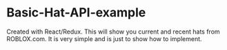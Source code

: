 # Basic-Hat-API-example
Created with React/Redux. This will show you current and recent hats from ROBLOX.com. It is very simple and is just to show how to implement.
